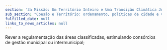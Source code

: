 ```yaml
---
section: '3a Missão: Um Território Inteiro e Uma Transição Climática Justa'
sub_section: "Coesão e Território: ordenamento, políticas de cidade e valorização do interior para dinamizar a economia"
fulfilled_date: null
links_to_news_articles: null
---
```


Rever a regulamentação das áreas classificadas, estimulando consórcios de gestão municipal ou intermunicipal;